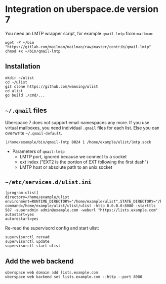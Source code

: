 # Integration on uberspace.de version 7

You need an LMTP wrapper script, for example `qmail-lmtp` from `mailman`:

```
wget -P ~/bin "https://gitlab.com/mailman/mailman/raw/master/contrib/qmail-lmtp"
chmod +x ~/bin/qmail-lmtp
```

## Installation

```
mkdir ~/ulist
cd ~/ulist
git clone https://github.com/wansing/ulist
cd ulist
go build ./cmd/...
```

## `~/.qmail` files

Uberspace 7 does not support email namespaces any more. If you use virtual mailboxes, you need individual `.qmail` files for each list. Else you can overwrite `~/.qmail-default`.

```
|/home/example/bin/qmail-lmtp 8024 1 /home/example/ulist/lmtp.sock
```

* Parameters of `qmail-lmtp`
  * LMTP port, ignored because we connect to a socket
  * ext index ("EXT2 is the portion of EXT following the first dash")
  * LMTP host or absolute path to an unix socket

## `~/etc/services.d/ulist.ini`

```
[program:ulist]
directory=/home/example/ulist
environment=RUNTIME_DIRECTORY="/home/example/ulist",STATE_DIRECTORY="/home/example/ulist"
command=/home/example/ulist/ulist/ulist -http 0.0.0.0:8080 -starttls 587 -superadmin admin@example.com -weburl "https://lists.example.com"
autostart=yes
autorestart=yes
```

Re-read the supervisord config and start ulist:

```
supervisorctl reread
supervisorctl update
supervisorctl start ulist
```

## Add the web backend

```
uberspace web domain add lists.example.com
uberspace web backend set lists.example.com --http --port 8080
```
